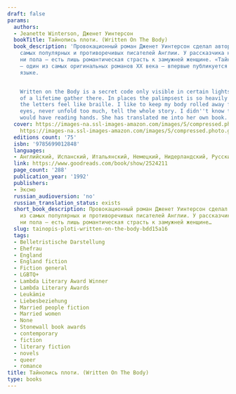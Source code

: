 ```yaml
---
draft: false
params:
  authors:
  - Jeanette Winterson, Дженет Уинтерсон
  bookTitle: Тайнопись плоти. (Written On The Body)
  book_description: 'Провокационный роман Дженет Уинтерсон сделал автора одним из
    самых популярных и противоречивых писателей Англии. У рассказчика нет ни имени,
    ни пола — есть лишь романтическая страсть к замужней женщине. «Тайнопись плоти»
    — один из самых оригинальных романов XX века — впервые публикуется на русском
    языке.


    Written on the Body is a secret code only visible in certain lights: the accumulation
    of a lifetime gather there. In places the palimpsest is so heavily worked that
    the letters feel like braille. I like to keep my body rolled away from prying
    eyes, never unfold too much, tell the whole story. I didn''t know that Louise
    would have reading hands. She has translated me into her own book.'
  cover: https://images-na.ssl-images-amazon.com/images/S/compressed.photo.goodreads.com/books/1172273088i/158507.jpg,
    https://images-na.ssl-images-amazon.com/images/S/compressed.photo.goodreads.com/books/1203534997i/2524211.jpg
  editions count: '75'
  isbn: '9785699012848'
  languages:
  - Английский, Испанский, Итальянский, Немецкий, Нидерландский, Русский, Турецкий
  link: https://www.goodreads.com/book/show/2524211
  page_count: '288'
  publication_year: '1992'
  publishers:
  - Эксмо
  russian_audioversion: 'no'
  russian_translation_status: exists
  short_book_description: Провокационный роман Дженет Уинтерсон сделал автора одним
    из самых популярных и противоречивых писателей Англии. У рассказчика нет ни имени,
    ни пола — есть лишь романтическая страсть к замужней женщине…
  slug: tainopis-ploti-written-on-the-body-bdd15a16
  tags:
  - Belletristische Darstellung
  - Ehefrau
  - England
  - England fiction
  - Fiction general
  - LGBTQ+
  - Lambda Literary Award Winner
  - Lambda Literary Awards
  - Leukämie
  - Liebesbeziehung
  - Married people fiction
  - Married women
  - None
  - Stonewall book awards
  - contemporary
  - fiction
  - literary fiction
  - novels
  - queer
  - romance
title: Тайнопись плоти. (Written On The Body)
type: books
---
```


